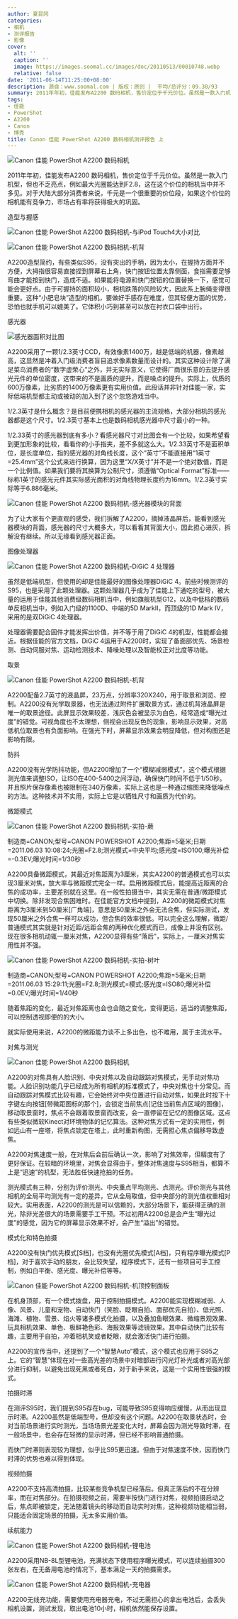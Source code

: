 ```yaml
---
author: 夏昆冈
categories:
- 相机
- 测评报告
- 影像
cover:
  alt: ''
  caption: ''
  image: https://images.soomal.cc/images/doc/20110513/00010748.webp
  relative: false
date: '2011-06-14T11:25:00+08:00'
description: 源自：www.soomal.com | 版权：原创 |  平均/总评分：09.30/93
summary: 2011年年初，佳能发布A2200 数码相机，售价定位于千元价位。虽然是一款入门机型，但也不乏亮点，例如最大光圈能达到F2.8，这在这个价位的相机当中并不多见。对于大陆大部分消费者来说，千元是一个很重要的价位段，如果这个价位的相机能有竞争力，市场占有率将获得极大的巩固。
tags:
- 佳能
- PowerShot
- A2200
- Canon
- 博秀
title: Canon 佳能 PowerShot A2200 数码相机测评报告 上
---
```


![Canon 佳能 PowerShot A2200 数码相机](https://images.soomal.cc/images/doc/20110513/00010743.webp)



2011年年初，佳能发布A2200 数码相机，售价定位于千元价位。虽然是一款入门机型，但也不乏亮点，例如最大光圈能达到F2.8，这在这个价位的相机当中并不多见。对于大陆大部分消费者来说，千元是一个很重要的价位段，如果这个价位的相机能有竞争力，市场占有率将获得极大的巩固。



造型与握感



![Canon 佳能 PowerShot A2200 数码相机-与iPod Touch4大小对比](https://images.soomal.cc/images/doc/20110513/00010754.webp)



![Canon 佳能 PowerShot A2200 数码相机-机背](https://images.soomal.cc/images/doc/20110513/00010745.webp)



A2200造型简约，有些类似S95，没有突出的手柄，因为太小，在握持方面并不方便，大拇指很容易直接捏到屏幕右上角，快门按钮位置太靠侧面，食指需要足够弯曲才能按到快门，造成不适。如果能将电源和快门按钮的位置替换一下，感觉可能会更好点。由于可握持的面积较小，相机跌落的风险较大，因此系上腕绳变得很重要。这种“小肥皂块”造型的相机，要做好手感存在难度，但其轻便方面的优势，恐怕也就手机可以媲美了。它体积小巧到甚至可以放在衬衣口袋中出行。



感光器



![感光器面积对比图](https://images.soomal.cc/images/doc/20110320/00009766.webp)



A2200采用了一颗1/2.3英寸CCD，有效像素1400万，越是低端的机器，像素越高，这显然是冲着入门级消费者盲目追求像素数量而设计的。其实这种设计除了满足菜鸟消费者的“数字虚荣心”之外，并无实际意义，它使得厂商很乐意的去提升感光元件的单位密度，这带来的不是画质的提升，而是噪点的提升。实际上，优质的600万像素，比劣质的1400万像素更有实用价值。此段话并非针对佳能一家，实际低端机型都主动或被动的加入到了这个忽悠游戏当中。



1/2.3英寸是什么概念？是目前便携相机的感光器的主流规格，大部分相机的感光器都是这个尺寸。1/2.3英寸基本上也是数码相机感光器中尺寸最小的一种。



1/2.33英寸的感光器到底有多小？看感光器尺寸对比图会有一个比较，如果希望看到更加形象的比较，看看你的小手指夹，差不多就这么大。1/2.33英寸不是面积单位，是长度单位，指的感光器的对角线长度，这个“英寸”不能直接用“1英寸=25.4mm”这个公式来进行换算，因为这里“X/X英寸”并不是一个绝对数值，而是一个比例值。如果我们要将其换算为公制尺寸，须遵循“Optical Format”标准――标称1英寸的感光元件其实际感光面积的对角线物理长度约为16mm。1/2.3英寸实际等于6.886毫米。



![Canon 佳能 PowerShot A2200 数码相机-感光器模块的背面](https://images.soomal.cc/images/doc/20110613/00011336.webp)



为了让大家有个更直观的感受，我们拆解了A2200，摘掉液晶屏后，能看到感光器模块的背面，感光器的尺寸大概多大，可以看看其背面大小，因此担心进灰，拆解没有继续。所以无缘看到感光器正面。



图像处理器



![Canon 佳能 PowerShot A2200 数码相机-DiGiC 4 处理器](https://images.soomal.cc/images/doc/20110513/00010760.webp)



虽然是低端机型，但使用的却是佳能最好的图像处理器DiGiC 4。前些时候测评的S95，也是采用了此颗处理器。这颗处理器几乎成为了佳能上下通吃的型号，被大量的运用于佳能其他消费级数码相机当中，例如旗舰机型G12，以及中低档的数码单反相机当中，例如入门级的1100D、中端的5D MarkII，而顶级的1D Mark IV，采用的是双DiGiC 4处理器。



处理器需要配合固件才能发挥出价值，并不等于用了DiGiC 4的机型，性能都会接近。根据佳能的官方文档，DiGiC 4运用于A2200时，实现了备面部优先、场景检测、自动伺服对焦、运动检测技术、降噪处理以及智能校正对比度等功能。



取景



![Canon 佳能 PowerShot A2200 数码相机-机背](https://images.soomal.cc/images/doc/20110513/00010745.webp)



A2200配备2.7英寸的液晶屏，23万点，分辨率320X240，用于取景和浏览、控制。A2200没有光学取景器，也无法通过附件扩展取景方式，通过机背液晶屏是唯一的取景途径。此屏显示效果较差，浅灰色会被显示为白色，经常造成“曝光过度”的错觉。可视角度也不太理想，侧视会出现反色的现象，影响显示效果，对高低机位取景也有负面影响。在强光下时，屏幕显示效果会明显降低，但对构图还是影响有限。



防抖



A2200没有光学防抖功能，但A2200增加了一个“模糊减弱模式”，这个模式根据测光值来调整ISO，让ISO在400-5400之间浮动，确保快门时间不低于1/50秒。并且照片保存像素也被限制在340万像素，实际上这也是一种通过缩图来降低噪点的方法。这种技术并不实用，实际上它是以牺牲尺寸和画质为代价的。



微距模式



![Canon 佳能 PowerShot A2200 数码相机-实拍-蕨](https://images.soomal.cc/images/doc/20110606/00011177.webp)

制造商=CANON;型号=CANON POWERSHOT A2200;焦距=5毫米;日期=2011.06.03 10:08:24;光圈=F2.8;测光模式=中央平均;感光度=ISO100;曝光补偿=-0.3EV;曝光时间=1/30秒



A2200具备微距模式，其最近对焦距离为3厘米，其实A2200的普通模式也可以实现3厘米对焦，放大率与微距模式完全一样。启用微距模式后，能提高近距离的合焦的成功率，主要差别就在这里。在一般性拍摄当中，其实无需在普通/微距模式中切换。除非发现合焦困难时。在佳能官方文档中提到，A2200的微距模式对焦距离为3厘米到50厘米[广角端]，意思是50厘米之外会无法合焦，但实际测试，发现50厘米之外合焦一样可以成功，但合焦的效率很低。可以完全这么理解，微距/普通模式其实就是针对近距/远距合焦的两种优化模式而已，成像上并没有区别。现在很多相机动辄一厘米对焦，A2200显得有些“落后”，实际上，一厘米对焦实用性并不强。



![Canon 佳能 PowerShot A2200 数码相机-实拍-树叶](https://images.soomal.cc/images/doc/20110606/00011188.webp)

制造商=CANON;型号=CANON POWERSHOT A2200;焦距=5毫米;日期=2011.06.03 15:29:11;光圈=F2.8;测光模式=模式;感光度=ISO80;曝光补偿=0.0EV;曝光时间=1/40秒



随着焦距的变化，最近对焦距离也会也会随之变化，变得更远，适当的调整焦距，可以控制透视即便的的大小。



就实际使用来说，A2200的微距能力谈不上多出色，也不难用，属于主流水平。



对焦与测光



![Canon 佳能 PowerShot A2200 数码相机](https://images.soomal.cc/images/doc/20110513/00010744.webp)



A2200的对焦具有人脸识别、中央对焦以及自动跟踪对焦模式，无手动对焦功能。人脸识别功能几乎已经成为所有相机的标准模式了，中央对焦也十分常见。而自动跟踪对焦模式比较有趣，它会始终对中央位置进行自动对焦，如果此时按下十字键左向按钮[带微距图标的那个]，会锁定当前焦点[记住当前焦点区域的图像]，移动取景窗时，焦点不会跟着取景窗而改变，会一直停留在记忆的图像区域。这点有些类似微软Kinect对环境物体的记忆算法。这种对焦方式有一定的实用性，例如远山有一座塔，将焦点锁定在塔上，此时重新构图，无需担心焦点偏移导致虚焦。



A2200对焦速度一般，在对焦后会前后确认一次，影响了对焦效率，但精度有了更好保证。在较暗的环境里，对焦会显得由于，整体对焦速度与S95相当，都算不上是“迅速”的机型，无法胜任快速抢拍的任务。



测光模式有三种，分别为评价测光、中央重点平均测光、点测光。评价测光与其他相机的全局平均测光有一定的差异，它从全局取值，但中央部分的测光值权重相对较大。实用表面，A2200的测光是可以信赖的，大部分场景下，能获得正确的测光，除非光差很大的场景需要手工干预。不过初用A2200总是会产生“曝光过度”的感觉，因为它的屏幕显示效果不好，会产生“溢出”的错觉。



模式化和特色拍摄



A2200没有快门优先模式[S档]，也没有光圈优先模式[A档]，只有程序曝光模式[P档]，对于喜欢手动的朋友，会比较失望，程序模式下，还有一些项目可手工控制，例如白平衡、感光度、曝光补偿等等。



![Canon 佳能 PowerShot A2200 数码相机-机顶控制面板](https://images.soomal.cc/images/doc/20110513/00010750.webp)



在机身顶部，有一个模式拨盘，用于控制拍摄模式。A2200能实现模糊减弱、人像、风景、儿童和宠物、自动快门（笑脸、眨眼自拍、面部优先自拍）、低光照、海滩、植物、雪景、焰火等诸多模式化拍摄，以及叠加鱼眼效果、微缩景观效果、玩具相机效果、单色、极鲜艳色彩、海报效果等滤镜效果。其中自动快门比较有趣，主要用于自拍，冲着相机笑或者眨眼，就会激活快门进行拍摄。



A2200的宣传当中，还提到了一个“智慧Auto”模式，这个模式也应用于S95之上。它的“智慧”体现在对一些高光差的场景中对暗部进行闪光灯补光或者对高光部分进行抑制，以避免出现死黑或者死白，对于新手来说，这是一个实用性很强的模式。



拍摄时滞



在测评S95时，我们提到S95存在bug，可能导致S95变得响应缓慢，从而出现显示时滞。A2200虽然是低端型号，但却没有这个问题。A2200在取景状态时，会对当前场景进行实时测光，当场场景光差变化大时，屏幕会因为测光导致时滞，在一般场景中，也会存在轻微的显示时滞，但已经不影响普通拍摄。



而快门时滞则表现较为理想，似乎比S95更迅速。但由于对焦速度不快，因而快门时滞的优势也难以得到体现。



视频拍摄



A2200不支持高清拍摄，比较某些竞争机型已经落后。但真正落后的不在分辨率，而在对焦部分。在拍摄视频之前，需要半按快门进行对焦，视频拍摄启动之后，焦点即被锁定，无法随着镜头的移动而自动实时对焦，这种视频功能相当弱，只能适合固定场景的拍摄，无太多实用价值。



续航能力



![Canon 佳能 PowerShot A2200 数码相机-锂电池](https://images.soomal.cc/images/doc/20110513/00010764.webp)



A2200采用NB-8L型锂电池，充满状态下使用程序曝光模式，可以连续拍摄300张左右，在无备用电池的情况下，基本满足一天的拍摄需求。



![Canon 佳能 PowerShot A2200 数码相机-充电器](https://images.soomal.cc/images/doc/20110513/00010763.webp)



A2200无线充功能，需要使用充电器充电，不过无需担心的拿出电池后，会丢失相机设置，测试发现，取出电池10小时，相机依然能保存设置。